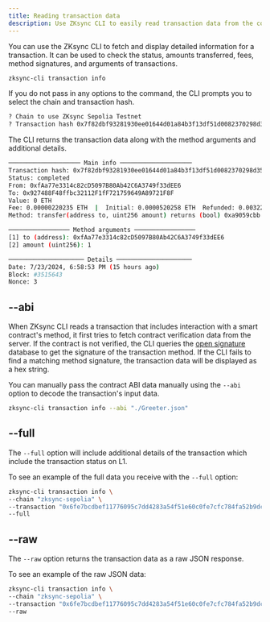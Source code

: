 ```yaml
---
title: Reading transaction data
description: Use ZKsync CLI to easily read transaction data from the command line
---
```


You can use the ZKsync CLI to fetch and display detailed information for a transaction.
It can be used to check the status, amounts transferred, fees, method signatures, and arguments of transactions.

```sh
zksync-cli transaction info
```

If you do not pass in any options to the command, the CLI prompts you to select the chain and transaction hash.

```sh
? Chain to use ZKsync Sepolia Testnet
? Transaction hash 0x7f82dbf93281930ee01644d01a84b3f13df51d0082370298d353982f008f09e1
```

The CLI returns the transaction data along with the method arguments and additional details.

```sh
──────────────────── Main info ────────────────────
Transaction hash: 0x7f82dbf93281930ee01644d01a84b3f13df51d0082370298d353982f008f09e1
Status: completed
From: 0xfAa77e3314c82cD5097B80Ab42C6A3749f33dEE6
To: 0x927488F48ffbc32112F1fF721759649A89721F8F
Value: 0 ETH
Fee: 0.00000220235 ETH  |  Initial: 0.0000520258 ETH  Refunded: 0.00322339725 ETH
Method: transfer(address to, uint256 amount) returns (bool) 0xa9059cbb

───────────────── Method arguments ─────────────────
[1] to (address): 0xfAa77e3314c82cD5097B80Ab42C6A3749f33dEE6
[2] amount (uint256): 1

───────────────────── Details ─────────────────────
Date: 7/23/2024, 6:58:53 PM (15 hours ago)
Block: #3515643
Nonce: 3
```

## --abi

When ZKsync CLI reads a transaction that includes interaction with a smart contract's method,
it first tries to fetch contract verification data from the server.
If the contract is not verified, the CLI queries the [open signature](https://www.4byte.directory/)
database to get the signature of the transaction method.
If the CLI fails to find a matching method signature, the transaction data will be displayed as a hex string.

You can manually pass the contract ABI data manually using the `--abi` option to decode the transaction's input data.

```sh
zksync-cli transaction info --abi "./Greeter.json"
```

## --full

The `--full` option will include additional details of the transaction which include the transaction status on L1.

To see an example of the full data you receive with the `--full` option:

```sh
zksync-cli transaction info \
--chain "zksync-sepolia" \
--transaction "0x6fe7bcdbef11776095c7dd4283a54f51e60c0fe7cfc784fa52b9dcb8f2270f9f" \
--full
```

## --raw

The `--raw` option returns the transaction data as a raw JSON response.

To see an example of the raw JSON data:

```sh
zksync-cli transaction info \
--chain "zksync-sepolia" \
--transaction "0x6fe7bcdbef11776095c7dd4283a54f51e60c0fe7cfc784fa52b9dcb8f2270f9f" \
--raw
```
